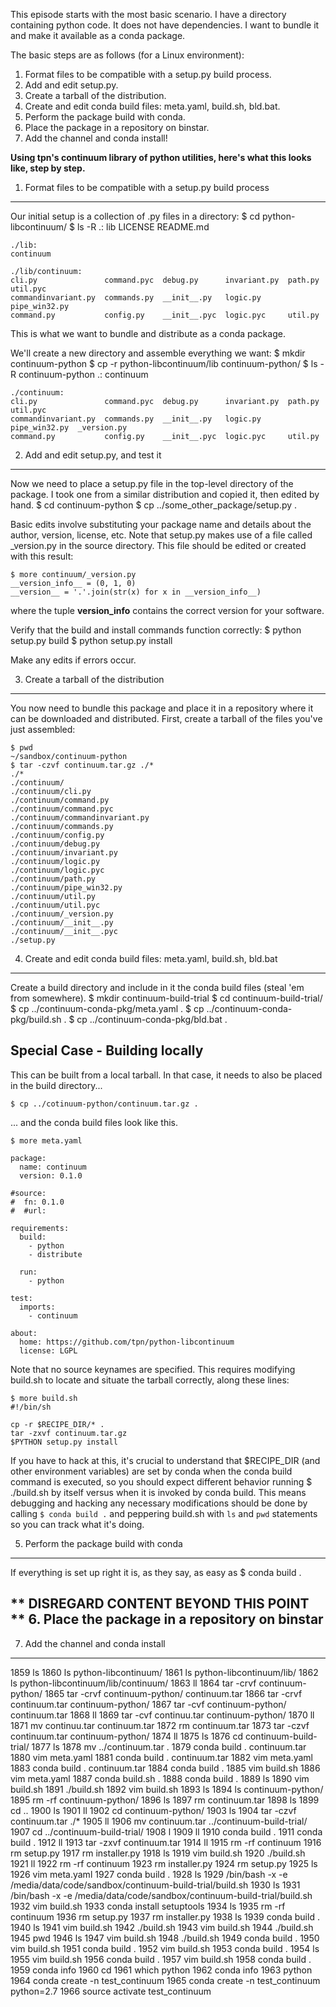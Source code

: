 This episode starts with the most basic scenario. I have a directory containing python code. It does not have dependencies. I want to bundle it and make it available as a conda package.

The basic steps are as follows (for a Linux environment):
1. Format files to be compatible with a setup.py build process.
2. Add and edit setup.py.
3. Create a tarball of the distribution.
4. Create and edit conda build files: meta.yaml, build.sh, bld.bat.
5. Perform the package build with conda.
6. Place the package in a repository on binstar.
7. Add the channel and conda install!

**Using tpn's continuum library of python utilities, here's what this looks like, step by step.**

1. Format files to be compatible with a setup.py build process
--------------------------------------------------------------
Our initial setup is a collection of .py files in a directory:
    $ cd python-libcontinuum/
    $ ls -R
    .:
    lib  LICENSE  README.md
    
    ./lib:
    continuum
    
    ./lib/continuum:
    cli.py               command.pyc  debug.py      invariant.py  path.py        util.pyc
    commandinvariant.py  commands.py  __init__.py   logic.py      pipe_win32.py
    command.py           config.py    __init__.pyc  logic.pyc     util.py

This is what we want to bundle and distribute as a conda package.

We'll create a new directory and assemble everything we want:
    $ mkdir continuum-python
    $ cp -r python-libcontinuum/lib continuum-python/
    $ ls -R continuum-python
    .:
    continuum
    
    ./continuum:
    cli.py               command.pyc  debug.py      invariant.py  path.py        util.pyc
    commandinvariant.py  commands.py  __init__.py   logic.py      pipe_win32.py  _version.py
    command.py           config.py    __init__.pyc  logic.pyc     util.py

2. Add and edit setup.py, and test it
-------------------------------------
Now we need to place a setup.py file in the top-level directory of the package. I took one from a similar distribution and copied it, then edited by hand.
    $ cd continuum-python
    $ cp ../some_other_package/setup.py .

Basic edits involve substituting your package name and details about the author, version, license, etc. Note that setup.py makes use of a file called _version.py in the source directory. This file should be edited or created with this result:

    $ more continuum/_version.py
    __version_info__ = (0, 1, 0)
    __version__ = '.'.join(str(x) for x in __version_info__)

where the tuple __version_info__ contains the correct version for your software.

Verify that the build and install commands function correctly:
    $ python setup.py build
    $ python setup.py install

Make any edits if errors occur.

3. Create a tarball of the distribution
---------------------------------------
You now need to bundle this package and place it in a repository where it can be downloaded and distributed. First, create a tarball of the files you've just assembled:

    $ pwd
    ~/sandbox/continuum-python
    $ tar -czvf continuum.tar.gz ./*
    ./*
    ./continuum/
    ./continuum/cli.py
    ./continuum/command.py
    ./continuum/command.pyc
    ./continuum/commandinvariant.py
    ./continuum/commands.py
    ./continuum/config.py
    ./continuum/debug.py
    ./continuum/invariant.py
    ./continuum/logic.py
    ./continuum/logic.pyc
    ./continuum/path.py
    ./continuum/pipe_win32.py
    ./continuum/util.py
    ./continuum/util.pyc
    ./continuum/_version.py
    ./continuum/__init__.py
    ./continuum/__init__.pyc
    ./setup.py


4. Create and edit conda build files: meta.yaml, build.sh, bld.bat
------------------------------------------------------------------
Create a build directory and include in it the conda build files (steal 'em from somewhere).
    $ mkdir continuum-build-trial
    $ cd continuum-build-trial/
    $ cp ../continuum-conda-pkg/meta.yaml .
    $ cp ../continuum-conda-pkg/build.sh .
    $ cp ../continuum-conda-pkg/bld.bat .

Special Case - Building locally
-------------------------------
This can be built from a local tarball. In that case, it needs to also be placed in the build directory...

    $ cp ../cotinuum-python/continuum.tar.gz .

... and the conda build files look like this.

    $ more meta.yaml

    package:
      name: continuum
      version: 0.1.0

    #source:
    #  fn: 0.1.0
    #  #url:

    requirements:
      build:
        - python
        - distribute

      run:
        - python

    test:
      imports:
        - continuum

    about:
      home: https://github.com/tpn/python-libcontinuum
      license: LGPL

Note that no source keynames are specified. This requires modifying build.sh to locate and situate the tarball correctly, along these lines:

    $ more build.sh 
    #!/bin/sh
    
    cp -r $RECIPE_DIR/* .
    tar -zxvf continuum.tar.gz
    $PYTHON setup.py install

If you have to hack at this, it's crucial to understand that $RECIPE_DIR (and other environment variables) are set by conda when the conda build command is executed, so you should expect different behavior running
    $ ./build.sh
by itself versus when it is invoked by conda build. This means debugging and hacking any necessary modifications should be done by calling `$ conda build .` and peppering build.sh with `ls` and `pwd` statements so you can track what it's doing.

5. Perform the package build with conda
---------------------------------------
If everything is set up right it is, as they say, as easy as
    $ conda build .


** DISREGARD CONTENT BEYOND THIS POINT **
6. Place the package in a repository on binstar
-----------------------------------------------

7. Add the channel and conda install
------------------------------------


 1859  ls
 1860  ls python-libcontinuum/
 1861  ls python-libcontinuum/lib/
 1862  ls python-libcontinuum/lib/continuum/
 1863  ll
 1864  tar -crvf continuum-python/
 1865  tar -crvf continuum-python/ continuum.tar
 1866  tar -crvf continuum.tar continuum-python/
 1867  tar -cvf continuum-python/ continuum.tar
 1868  ll
 1869  tar -cvf continuu.tar continuum-python/
 1870  ll
 1871  mv continuu.tar continuum.tar
 1872  rm continuum.tar 
 1873  tar -czvf continuum.tar continuum-python/
 1874  ll
 1875  ls
 1876  cd continuum-build-trial/
 1877  ls
 1878  mv ../continuum.tar .
 1879  conda build . continuum.tar 
 1880  vim meta.yaml 
 1881  conda build . continuum.tar 
 1882  vim meta.yaml 
 1883  conda build . continuum.tar 
 1884  conda build .
 1885  vim build.sh 
 1886  vim meta.yaml 
 1887  conda build.sh .
 1888  conda build .
 1889  ls
 1890  vim build.sh 
 1891  ./build.sh 
 1892  vim build.sh 
 1893  ls
 1894  ls continuum-python/
 1895  rm -rf continuum-python/
 1896  ls
 1897  rm continuum.tar 
 1898  ls
 1899  cd ..
 1900  ls
 1901  ll
 1902  cd continuum-python/
 1903  ls
 1904  tar -czvf continuum.tar ./*
 1905  ll
 1906  mv continuum.tar ../continuum-build-trial/
 1907  cd ../continuum-build-trial/
 1908  l
 1909  ll
 1910  conda build  .
 1911  conda build .
 1912  ll
 1913  tar -zxvf continuum.tar 
 1914  ll
 1915  rm -rf continuum
 1916  rm setup.py 
 1917  rm installer.py 
 1918  ls
 1919  vim build.sh 
 1920  ./build.sh 
 1921  ll
 1922  rm -rf continuum
 1923  rm installer.py 
 1924  rm setup.py 
 1925  ls
 1926  vim meta.yaml 
 1927  conda build .
 1928  ls
 1929  /bin/bash -x -e /media/data/code/sandbox/continuum-build-trial/build.sh
 1930  ls
 1931  /bin/bash -x -e /media/data/code/sandbox/continuum-build-trial/build.sh
 1932  vim build.sh 
 1933  conda install setuptools
 1934  ls
 1935  rm -rf continuum
 1936  rm setup.py 
 1937  rm installer.py 
 1938  ls
 1939  conda build .
 1940  ls
 1941  vim build.sh 
 1942  ./build.sh 
 1943  vim build.sh 
 1944  ./build.sh 
 1945  pwd
 1946  ls
 1947  vim build.sh 
 1948  ./build.sh 
 1949  conda build .
 1950  vim build.sh 
 1951  conda build .
 1952  vim build.sh 
 1953  conda build .
 1954  ls
 1955  vim build.sh 
 1956  conda build .
 1957  vim build.sh 
 1958  conda build .
 1959  conda info
 1960  cd
 1961  which python
 1962  conda info
 1963  python
 1964  conda create -n test_continuum
 1965  conda create -n test_continuum python=2.7
 1966  source activate test_continuum
